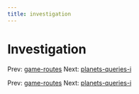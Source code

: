 ```yaml
---
title: investigation
---
```


# Investigation

Prev: [game-routes](game-routes.md) Next:
[planets-queries-i](planets-queries-i.md)

Prev: [game-routes](game-routes.md) Next:
[planets-queries-i](planets-queries-i.md)

